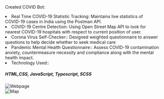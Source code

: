 Created COVID Bot:
<li>Real Time COVID-19 Statistic Tracking: Maintains live statistics of COVID-19 cases in India using the
Postman API. </li>
<li> COVID-19 Centre Detection: Using Open Street Map API to look for nearest COVID-19 hospitals with
respect to current position of user.</li>
<li>Corona Virus Self-Checker:: Designed weighted questionnaire to answer questions to help decide whether to
seek medical care</li>
<li>Pandemic Mental Health Questionnaire:: Assess COVID-19 contamination anxiety, countermeasure necessity
and compliance along with the mental health impact.</li>
<li>Technology Used:: <h5> HTML,CSS, JavaScript, Typescript, SCSS </h5> </li>

![Webpage](https://i.ibb.co/sgyf9ZW/Screenshot-from-2021-07-07-18-48-33.png)
<br/>
![Map](https://i.ibb.co/zHztT8p/Screenshot-from-2021-07-07-18-49-48.png)
